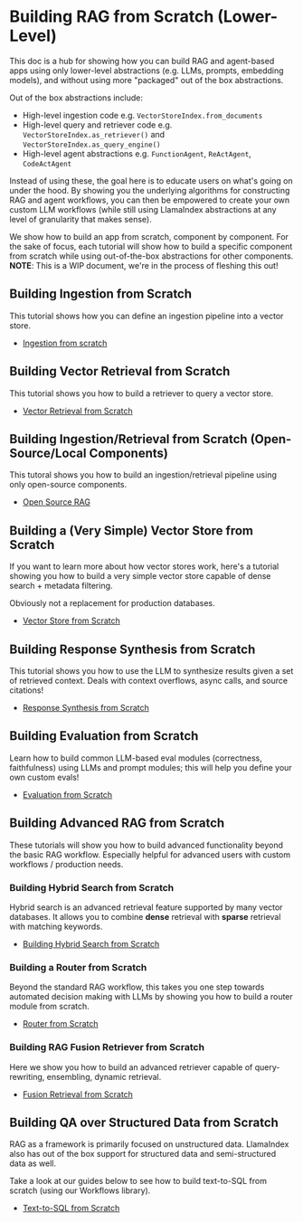 # Building RAG from Scratch (Lower-Level)

This doc is a hub for showing how you can build RAG and agent-based apps using only lower-level abstractions (e.g. LLMs, prompts, embedding models), and without using more "packaged" out of the box abstractions.

Out of the box abstractions include:

- High-level ingestion code e.g. `VectorStoreIndex.from_documents`
- High-level query and retriever code e.g. `VectorStoreIndex.as_retriever()` and `VectorStoreIndex.as_query_engine()`
- High-level agent abstractions e.g. `FunctionAgent`, `ReActAgent`, `CodeActAgent`

Instead of using these, the goal here is to educate users on what's going on under the hood. By showing you the underlying algorithms for constructing RAG and agent workflows, you can then be empowered to create your own custom LLM workflows (while still using LlamaIndex abstractions at any level of granularity that makes sense).

We show how to build an app from scratch, component by component. For the sake of focus, each tutorial will show how to build a specific component from scratch while using out-of-the-box abstractions for other components. **NOTE**: This is a WIP document, we're in the process of fleshing this out!

## Building Ingestion from Scratch

This tutorial shows how you can define an ingestion pipeline into a vector store.

- [Ingestion from scratch](/python/examples/low_level/ingestion)

## Building Vector Retrieval from Scratch

This tutorial shows you how to build a retriever to query a vector store.

- [Vector Retrieval from Scratch](/python/examples/low_level/retrieval)

## Building Ingestion/Retrieval from Scratch (Open-Source/Local Components)

This tutoral shows you how to build an ingestion/retrieval pipeline using only
open-source components.

- [Open Source RAG](/python/examples/low_level/oss_ingestion_retrieval)

## Building a (Very Simple) Vector Store from Scratch

If you want to learn more about how vector stores work, here's a tutorial showing you how to build a very simple vector store capable of dense search + metadata filtering.

Obviously not a replacement for production databases.

- [Vector Store from Scratch](/python/examples/low_level/vector_store)

## Building Response Synthesis from Scratch

This tutorial shows you how to use the LLM to synthesize results given a set of retrieved context. Deals with context overflows, async calls, and source citations!

- [Response Synthesis from Scratch](/python/examples/low_level/response_synthesis)

## Building Evaluation from Scratch

Learn how to build common LLM-based eval modules (correctness, faithfulness) using LLMs and prompt modules; this will help you define your own custom evals!

- [Evaluation from Scratch](/python/examples/low_level/evaluation)

## Building Advanced RAG from Scratch

These tutorials will show you how to build advanced functionality beyond the basic RAG workflow. Especially helpful for advanced users with custom workflows / production needs.

### Building Hybrid Search from Scratch

Hybrid search is an advanced retrieval feature supported by many vector databases. It allows you to combine **dense** retrieval with **sparse** retrieval with matching keywords.

- [Building Hybrid Search from Scratch](/python/examples/vector_stores/qdrant_hybrid)

### Building a Router from Scratch

Beyond the standard RAG workflow, this takes you one step towards automated decision making with LLMs by showing you how to build a router module from scratch.

- [Router from Scratch](/python/examples/low_level/router)

### Building RAG Fusion Retriever from Scratch

Here we show you how to build an advanced retriever capable of query-rewriting, ensembling, dynamic retrieval.

- [Fusion Retrieval from Scratch](/python/examples/low_level/fusion_retriever)

## Building QA over Structured Data from Scratch

RAG as a framework is primarily focused on unstructured data. LlamaIndex also has out of the box support for structured data and semi-structured data as well.

Take a look at our guides below to see how to build text-to-SQL from scratch (using our Workflows library).

- [Text-to-SQL from Scratch](/python/examples/workflow/advanced_text_to_sql)
